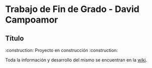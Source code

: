 # Trabajo de Fin de Grado - David Campoamor
## Título
<p> :construction: Proyecto en construcción :construction: </p></p>

Toda la información y desarrollo del mismo se encuentran en la [wiki](https://github.com/RoboticsURJC/tfg-dcampoamor/wiki).
